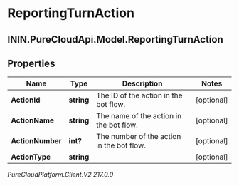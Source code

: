 # ReportingTurnAction

## ININ.PureCloudApi.Model.ReportingTurnAction

## Properties

|Name | Type | Description | Notes|
|------------ | ------------- | ------------- | -------------|
| **ActionId** | **string** | The ID of the action in the bot flow. | [optional] |
| **ActionName** | **string** | The name of the action in the bot flow. | [optional] |
| **ActionNumber** | **int?** | The number of the action in the bot flow. | [optional] |
| **ActionType** | **string** |  | [optional] |



_PureCloudPlatform.Client.V2 217.0.0_
